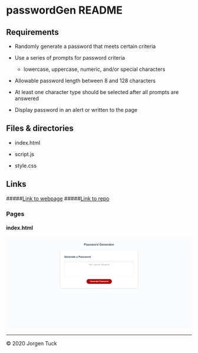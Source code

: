 # passwordGen README


## Requirements
* Randomly generate a password that meets certain criteria

* Use a series of prompts for password criteria

    * lowercase, uppercase, numeric, and/or special characters

* Allowable password length between 8 and 128 characters

* At least one character type should be selected after all prompts are answered

* Display password in an alert or written to the page


## Files & directories

* index&#46;html

* script&#46;js

* style&#46;css


## Links

#####[Link to webpage](https://jamesjtuckbc.github.io/passwordGen/)
#####[Link to repo](https://github.com/jamesjtuckbc/passwordGen)
### Pages

#### index.html
![index.html](assets/passwordGen.png)

- - -

© 2020 Jorgen Tuck
